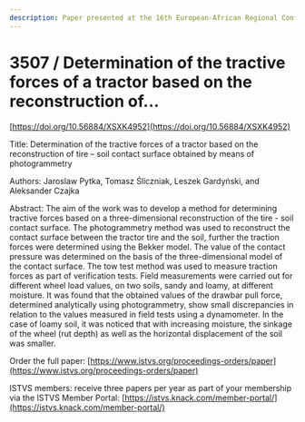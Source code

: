 ```yaml
---
description: Paper presented at the 16th European-African Regional Conference of the ISTVS
---
```


# 3507 / Determination of the tractive forces of a tractor based on the reconstruction of...

[https://doi.org/10.56884/XSXK4952](https://doi.org/10.56884/XSXK4952)

Title: Determination of the tractive forces of a tractor based on the reconstruction of tire – soil contact surface obtained by means of photogrammetry

Authors: Jaroslaw Pytka, Tomasz Śliczniak, Leszek Gardyński, and Aleksander Czajka

Abstract: The aim of the work was to develop a method for determining tractive forces based on a three-dimensional reconstruction of the tire - soil contact surface. The photogrammetry method was used to reconstruct the contact surface between the tractor tire and the soil, further the traction forces were determined using the Bekker model. The value of the contact pressure was determined on the basis of the three-dimensional model of the contact surface. The tow test method was used to measure traction forces as part of verification tests. Field measurements were carried out for different wheel load values, on two soils, sandy and loamy, at different moisture. It was found that the obtained values of the drawbar pull force, determined analytically using photogrammetry, show small discrepancies in relation to the values measured in field tests using a dynamometer. In the case of loamy soil, it was noticed that with increasing moisture, the sinkage of the wheel (rut depth) as well as the horizontal displacement of the soil was smaller.

Order the full paper: [https://www.istvs.org/proceedings-orders/paper](https://www.istvs.org/proceedings-orders/paper)

ISTVS members: receive three papers per year as part of your membership via the ISTVS Member Portal: [https://istvs.knack.com/member-portal/](https://istvs.knack.com/member-portal/)

